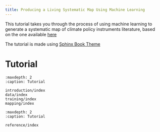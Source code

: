 ```yaml
---
title: Producing a Living Systematic Map Using Machine Learning
---
```


This tutorial takes you through the process of using machine learning to generate a systematic map of climate policy instruments literature, based on the one available [here](https://apsis.mcc-berlin.net/climate-policy-instruments-map/)

The tutorial is made using [Sphinx Book Theme](https://sphinx-book-theme.readthedocs.io/en/stable/index.html)

# Tutorial

```{toctree}
:maxdepth: 2
:caption: Tutorial

introduction/index
data/index
training/index
mapping/index

```

```{reference}
:maxdepth: 2
:caption: Tutorial

reference/index

```
